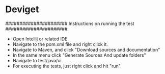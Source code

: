 # Deviget
######################  Instructions on running the test  ######################

- Open Intellij or related IDE
- Navigate to the pom.xml file and right click it.
- Navigate to Maven, and click "Download sources and documentation"
- In the same menu click "Generate Sources And update folders"
- Navigate to test/java/ui
- For executing the tests, just right click and hit "run".
